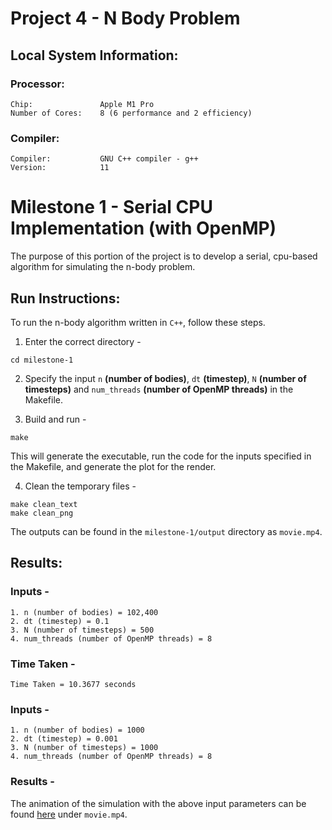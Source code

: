 # Project 4 - N Body Problem

## Local System Information:
### Processor:

```
Chip:               Apple M1 Pro
Number of Cores:	8 (6 performance and 2 efficiency)
```

### Compiler:

```
Compiler:           GNU C++ compiler - g++
Version:            11
```

# Milestone 1 - Serial CPU Implementation (with OpenMP)

The purpose of this portion of the project is to develop a serial, cpu-based algorithm for simulating the n-body problem. 

## Run Instructions:
To run the n-body algorithm written in `C++`, follow these steps.

1. Enter the correct directory - 
```
cd milestone-1
```

2. Specify the input `n` **(number of bodies)**, `dt` **(timestep)**, `N` **(number of timesteps)** and `num_threads` **(number of OpenMP threads)** in the Makefile.

3. Build and run - 
```
make
```

This will generate the executable, run the code for the inputs specified in the Makefile, and generate the plot for the render.

4. Clean the temporary files - 
```
make clean_text
make clean_png
```

The outputs can be found in the `milestone-1/output` directory as `movie.mp4`.

## Results:

### Inputs - 
```
1. n (number of bodies) = 102,400
2. dt (timestep) = 0.1
3. N (number of timesteps) = 500
4. num_threads (number of OpenMP threads) = 8
```

### Time Taken - 

```
Time Taken = 10.3677 seconds
```

### Inputs - 
```
1. n (number of bodies) = 1000
2. dt (timestep) = 0.001
3. N (number of timesteps) = 1000
4. num_threads (number of OpenMP threads) = 8
```

### Results - 

The animation of the simulation with the above input parameters can be found [here](https://drive.google.com/file/d/1a8nYa6tsxLdRzUjwXkKhkyGafxZbqthp/view?usp=sharing) under `movie.mp4`.


